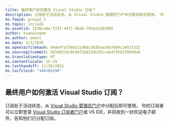 ```yaml
---
title: 最终用户如何激活 Visual Studio 订阅？
description: 订阅处于活动状态，从 Visual Studio 管理员门户中分配后即可使用。 你的…
ms.faqid: group2_1
ms.topic: include
ms.assetid: 1530ca0a-f23f-44f1-9bde-792ea1265085
author: evanwindom
ms.author: amast
ms.date: 3/3/2020
ms.openlocfilehash: 44de9fa7566521068c563baa39a7b89c3492f332
ms.sourcegitcommit: 28168514c0c9472e852de35cceb4f95837669da6
ms.translationtype: HT
ms.contentlocale: zh-CN
ms.lasthandoff: 11/30/2021
ms.locfileid: "144103198"
---
```

## <a name="how-do-my-end-users-activate-their-visual-studio-subscription"></a>最终用户如何激活 Visual Studio 订阅？

订阅处于活动状态，从 [Visual Studio 管理员门户](https://manage.visualstudio.com/subscribers)中分配后即可使用。 你的订阅者可以立即登录 [Visual Studio 订阅者门户](https://my.visualstudio.com/)或 VS IDE，并将收到一封欢迎电子邮件，告知他们已分配订阅。
